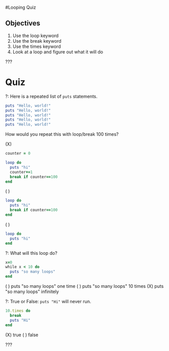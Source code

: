 #Looping Quiz

## Objectives

1. Use the loop keyword
2. Use the break keyword 
3. Use the times keyword
4. Look at a loop and figure out what it will do

???

# Quiz

?: Here is a repeated list of `puts` statements. 

```ruby
puts "Hello, world!"
puts "Hello, world!"
puts "Hello, world!"
puts "Hello, world!"
puts "Hello, world!"
```

How would you repeat this with loop/break 100 times?

(X)
```ruby
counter = 0

loop do
  puts "hi"
  counter+=1
  break if counter==100
end
``` 
( )
```ruby
loop do
  puts "hi"
  break if counter==100
end
```  
( )
```ruby
loop do
  puts "hi"
end
```  

?: What will this loop do?

```ruby
x=0
while x < 10 do
  puts "so many loops"
end
```

( ) puts "so many loops" one time ( ) puts "so many loops" 10 times (X) puts "so many loops" infinitely

?: True or False: `puts "Hi"` will never run.

```ruby
10.times do
  break
  puts "Hi"
end
```

(X) true ( ) false

???


